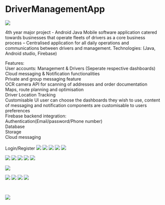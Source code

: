 # DriverManagementApp
 ![](images/logosky.png)
 
4th year major project -  Android Java Mobile software application catered towards businesses that operate fleets of drivers as a core business process – Centralised application for all daily operations and communications between drivers and management.
Technologies:
(Java, Android studio, Firebase)

Features:<br/>
User accounts: Management & Drivers (Seperate respective dashboards)<br/>
Cloud messaging & Notification functionalities<br/>
Private and group messaging feature<br/>
OCR camera API for scanning of addresses and order documentation<br/>
Maps, route planning and optimisation<br/>
Driver Location Tracking<br/>
Customisable UI user can choose the dashboards they wish to use, content of messaging and notification components are customisable to users preferences<br/>
Firebase backend integration:<br/> 
  Authentication(Email/password/Phone number)<br/> 
  Database<br/>
  Storage<br/>
  Cloud messaging<br/>
  <br/>
  Login/Register
  ![](readmeimages/login1.png)
  ![](readmeimages/register1.png)
  ![](readmeimages/register2.png)
  ![](readmeimages/phoneverification.png)
  ![](readmeimages/verify2.png)
  <br/>
 
  ![](readmeimages/login.png)
  ![](readmeimages/groups.png)
  ![](readmeimages/groupchat.png)
  ![](readmeimages/creategroup.png)
  ![](readmeimages/groupchatmessage.png)
  <br/>
 
  ![](images/userprofile.png)
  <br/>
 
  ![](readmeimages/dash1.png)
  ![](readmeimages/dash2.png)
  ![](readmeimages/dash3.png)
  ![](readmeimages/driverdash.png)

  <br/>
  
  ![](images/design.png)
  
